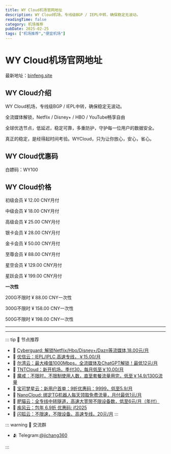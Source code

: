 ```yaml
---
title: WY Cloud机场官网地址
description: WY Cloud机场，专线级BGP / IEPL中转，确保稳定无波动。
readingTime: false
category: 机场推荐
pubDate: 2025-02-25
tags: ["机场推荐","便宜机场"]
---
```


# WY Cloud机场官网地址

最新地址：[binfeng.site](https://a.suola.link/youxinyun)

## WY Cloud介绍

WY Cloud机场，专线级BGP / IEPL中转，确保稳定无波动。

全流媒体解锁，Netflix / Disney+ / HBO / YouTube畅享自由

全球优选节点，低延迟，稳定可靠，多重防护，守护每一位用户的数据安全。

真正的稳定，是经得起时间考验。WYCloud，只为让你放心，安心，省心。

## WY Cloud优惠码

白嫖码：WY100

## WY Cloud价格

初级会员 ¥ 12.00 CNY月付

中级会员 ¥ 18.00 CNY月付

高级会员 ¥ 25.00 CNY月付

银卡会员 ¥ 28.00 CNY月付

金卡会员 ¥ 50.00 CNY月付

至尊会员 ¥ 88.00 CNY月付

星空会员 ¥ 129.00 CNY月付

星跃会员 ¥ 199.00 CNY月付

**一次性**

200G不限时 ¥ 88.00 CNY一次性

300G不限时 ¥ 158.00 CNY一次性

500G不限时 ¥ 198.00 CNY一次性

---------
---------

::: tip 🎉 节点推荐
- 🚀 [Cyberguard: 解锁Netflix/Hbo/Disney+/Dazn等流媒体,18.00元/月](https://www.cyberguard.best/#/register?code=XsreC0T5)<br>
- 🚀 [优信云：IEPL/IPLC 高速专线，￥15.00/月](https://www.优信云.com/#/register?code=JRtE5uIV)<br>
- 🚀 [尔湾云：最大峰值1000Mbps，全流媒体及ChatGPT解锁！最低12元/月](https://erwan6.net/auth/register?code=BoObCd)<br>
- 🚀 [TNTCloud：新开机场，季付30，每月低至￥10.00/月](https://haibing822.tntvipaff.cc/#/register?code=GtjJVgml)<br>
- 🚀 [魔戒：不限时，不限制使用人数，直至套餐流量用完，低至￥14.9/130G流量](https://mojie.app/#/register?code=sSdtPtLo)<br>
- 🚀 [宝可梦星云：新用户首单：9折优惠码：9999，低至5.9/月 ](https://love.521pokemon.com/register?code=56ERkkxp)<br>
- 🚀 [NanoCloud: 绑定TG机器人每天领取免费流量，月付最低1元/月](https://edu.uodoo.bid/auth/register?code=JMiOQDHf)<br>
- 🚀 [肥猫云：全专线中转隧道，高速大宽带不限设备数，低至6元/月（年付）](https://fchb1188.fcvipaff.cc/register?aff=X1vZd2wf)<br>
- 🚀 [疾风云：包年 6.9折 优惠码: jf2025](https://homes.tr25.cn?code=ReCm)<br>
- 🚀 [闪狐云：不限速，不限设备。高速专线。20元/月](https://inv02.ffaff.cc/register?aff=WQApz2pv)
:::

::: warning  💬 交流群

- 🫂 Telegram:[@jichang360](https://t.me/jichang360)

:::
